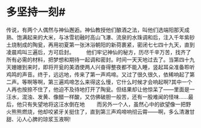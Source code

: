 # 多坚持一刻#
传说，有两个人偶然与神仙邂逅。神仙教授他们酿酒之法，叫他们选端阳那天成熟、饱满起来的大米，与冰雪初融时高山飞瀑、流泉的水珠调和后，注入千年紫砂土烧制成的陶瓮，再用初夏第一张沐浴朝阳的新荷裹紧，密闭七七四十九天，直到凌晨鸡叫三遍后，方可启封。 
　　他们牢记神仙的秘方，历尽千辛万苦，找齐了所有必需的材料，把梦想和期待一起调和密封。时间一天天地过去了。当第四十九天姗姗到来时，即将开瓮的美酒使两人兴奋得整夜都不能入睡，竖起耳朵准备聆听鸡鸣的声音。终于，远远地，传来了第一声鸡啼。又过了很久很久，依稀响起了第二声。等啊等啊，第三遍鸡啼怎么来得这么慢，它什么时候才会响起啊?其中一个人再也按捺不住了，他迫不及待地打开了陶瓮。但结果却让他惊呆了——里面是一汪水，混浊、发黄、像醋一样酸，又仿佛破胆一般苦，还有一股难闻的怪味……最后，他只有失望地将这汪水倒在地 
　　而另外一个人，虽然心中的欲望像一把野火熊熊燃烧，他却咬紧牙关挺住了，直到第三声鸡啼响彻云霄——啊，多么清澈甘甜、沁人心脾的琼浆玉液啊!
 